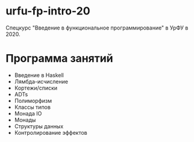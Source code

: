 # urfu-fp-intro-20
Спецкурс "Введение в функциональное программирование" в УрФУ в 2020.

# Программа занятий

- Введение в Haskell
- Лямбда-исчисление
- Кортежи/списки
- ADTs
- Полиморфизм
- Классы типов
- Монада IO
- Монады
- Структуры данных
- Контролирование эффектов
